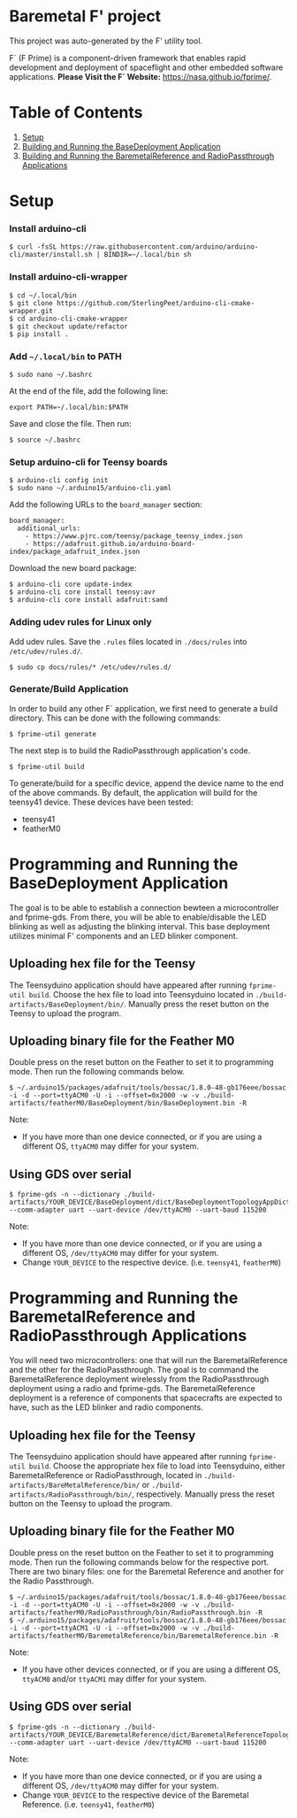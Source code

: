 # Baremetal F' project

This project was auto-generated by the F' utility tool. 

F´ (F Prime) is a component-driven framework that enables rapid development and deployment of spaceflight and other embedded software applications.
**Please Visit the F´ Website:** https://nasa.github.io/fprime/.

# Table of Contents
  1. [Setup](#setup)
  2. [Building and Running the BaseDeployment Application](#building-and-running-the-basedeployment-application)
  3. [Building and Running the BaremetalReference and RadioPassthrough Applications](#building-and-running-the-baremetalreference-and-radiopassthrough-applications)

# Setup

### Install arduino-cli
```
$ curl -fsSL https://raw.githubusercontent.com/arduino/arduino-cli/master/install.sh | BINDIR=~/.local/bin sh

```

### Install arduino-cli-wrapper
```
$ cd ~/.local/bin
$ git clone https://github.com/SterlingPeet/arduino-cli-cmake-wrapper.git
$ cd arduino-cli-cmake-wrapper
$ git checkout update/refactor
$ pip install .
```

### Add `~/.local/bin` to PATH
```
$ sudo nano ~/.bashrc
```

At the end of the file, add the following line:
```
export PATH=~/.local/bin:$PATH
```

Save and close the file. Then run:
```
$ source ~/.bashrc
```

### Setup arduino-cli for Teensy boards
```
$ arduino-cli config init
$ sudo nano ~/.arduino15/arduino-cli.yaml
```

Add the following URLs to the `board_manager` section:
```
board_manager:
  additional_urls:
    - https://www.pjrc.com/teensy/package_teensy_index.json
    - https://adafruit.github.io/arduino-board-index/package_adafruit_index.json
```

Download the new board package:
```
$ arduino-cli core update-index
$ arduino-cli core install teensy:avr
$ arduino-cli core install adafruit:samd
```

### Adding udev rules for Linux only
Add udev rules. Save the `.rules` files located in `./docs/rules` into `/etc/udev/rules.d/`.
```
$ sudo cp docs/rules/* /etc/udev/rules.d/
```

### Generate/Build Application

In order to build any other F´ application, we first need to generate a build directory. 
This can be done with the following commands:

```
$ fprime-util generate
```

The next step is to build the RadioPassthrough application's code.
```
$ fprime-util build
```

To generate/build for a specific device, append the device name to the end of the above commands. By default, the application will build for the teensy41 device.
These devices have been tested:
  - teensy41
  - featherM0

# Programming and Running the BaseDeployment Application
The goal is to be able to establish a connection bewteen a microcontroller and fprime-gds. From there, you will be able to enable/disable the LED blinking as well as adjusting the blinking interval. This base deployment utilizes minimal F' components and an LED blinker component.

## Uploading hex file for the Teensy
The Teensyduino application should have appeared after running `fprime-util build`. Choose the hex file to load into Teensyduino located in `./build-artifacts/BaseDeployment/bin/`. Manually press the reset button on the Teensy to upload the program.

## Uploading binary file for the Feather M0
Double press on the reset button on the Feather to set it to programming mode. Then run the following commands below.

```
$ ~/.arduino15/packages/adafruit/tools/bossac/1.8.0-48-gb176eee/bossac -i -d --port=ttyACM0 -U -i --offset=0x2000 -w -v ./build-artifacts/featherM0/BaseDeployment/bin/BaseDeployment.bin -R

```
Note:
  - If you have more than one device connected, or if you are using a different OS, `ttyACM0` may differ for your system.

## Using GDS over serial
```
$ fprime-gds -n --dictionary ./build-artifacts/YOUR_DEVICE/BaseDeployment/dict/BaseDeploymentTopologyAppDictionary.xml --comm-adapter uart --uart-device /dev/ttyACM0 --uart-baud 115200
```
Note:
  - If you have more than one device connected, or if you are using a different OS, `/dev/ttyACM0` may differ for your system.
  - Change `YOUR_DEVICE` to the respective device. (i.e. `teensy41`, `featherM0`)

# Programming and Running the BaremetalReference and RadioPassthrough Applications
You will need two microcontrollers: one that will run the BaremetalReference and the other for the RadioPassthrough. The goal is to command the BaremetalReference deployment wirelessly from the RadioPassthrough deployment using a radio and fprime-gds. The BaremetalReference deployment is a reference of components that spacecrafts are expected to have, such as the LED blinker and radio components.

## Uploading hex file for the Teensy
The Teensyduino application should have appeared after running `fprime-util build`. Choose the appropriate hex file to load into Teensyduino, either BaremetalReference or RadioPassthrough, located in `./build-artifacts/BareMetalReference/bin/` or `./build-artifacts/RadioPassthrough/bin/`, respectively. Manually press the reset button on the Teensy to upload the program.

## Uploading binary file for the Feather M0
Double press on the reset button on the Feather to set it to programming mode. Then run the following commands below for the respective port. There are two binary files: one for the Baremetal Reference and another for the Radio Passthrough. 
```
$ ~/.arduino15/packages/adafruit/tools/bossac/1.8.0-48-gb176eee/bossac -i -d --port=ttyACM0 -U -i --offset=0x2000 -w -v ./build-artifacts/featherM0/RadioPassthrough/bin/RadioPassthrough.bin -R
$ ~/.arduino15/packages/adafruit/tools/bossac/1.8.0-48-gb176eee/bossac -i -d --port=ttyACM1 -U -i --offset=0x2000 -w -v ./build-artifacts/featherM0/BaremetalReference/bin/BaremetalReference.bin -R

```
Note:
  - If you have other devices connected, or if you are using a different OS, `ttyACM0` and/or `ttyACM1` may differ for your system.

## Using GDS over serial
```
$ fprime-gds -n --dictionary ./build-artifacts/YOUR_DEVICE/BaremetalReference/dict/BaremetalReferenceTopologyAppDictionary.xml --comm-adapter uart --uart-device /dev/ttyACM0 --uart-baud 115200
```
Note:
  - If you have more than one device connected, or if you are using a different OS, `/dev/ttyACM0` may differ for your system.
  - Change `YOUR_DEVICE` to the respective device of the Baremetal Reference. (i.e. `teensy41`, `featherM0`)
